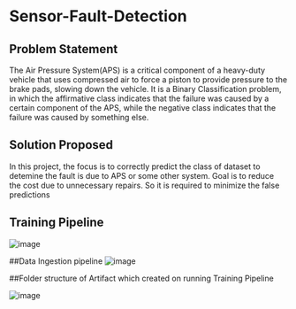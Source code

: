 # Sensor-Fault-Detection

## Problem Statement

The Air Pressure System(APS) is a critical component of a heavy-duty vehicle that uses compressed air to force a piston to provide pressure to the brake pads, slowing down the vehicle.
It is a Binary Classification problem, in which the affirmative class indicates that the failure was caused by a certain component of the APS, while the negative class indicates that the failure was caused by something else.

## Solution Proposed

In this project, the focus is to correctly predict the class of dataset to detemine the fault is due to APS or some other system.
Goal is to reduce the cost due to unnecessary repairs. So it is required to minimize the false predictions

## Training Pipeline
![image](https://user-images.githubusercontent.com/38419795/225762823-2756c612-b41e-4418-9e86-b94c81f10252.png)


##Data Ingestion pipeline
![image](https://user-images.githubusercontent.com/38419795/225761627-e7bb0f6f-724d-4b94-a181-06136365932d.png)

##Folder structure of Artifact which created on running Training Pipeline

![image](https://user-images.githubusercontent.com/38419795/226071961-d9678667-cf9e-4410-a9d4-6a4293f4ae1e.png)


